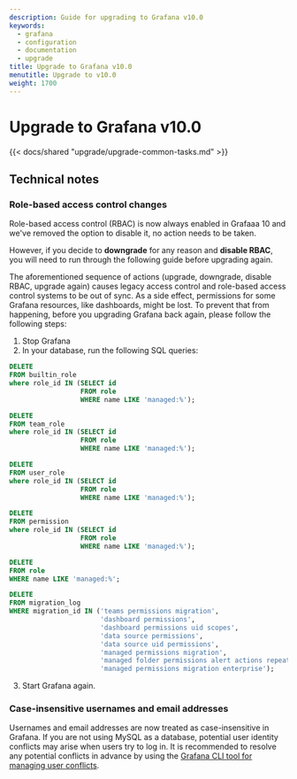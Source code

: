 ```yaml
---
description: Guide for upgrading to Grafana v10.0
keywords:
  - grafana
  - configuration
  - documentation
  - upgrade
title: Upgrade to Grafana v10.0
menutitle: Upgrade to v10.0
weight: 1700
---
```


# Upgrade to Grafana v10.0

{{< docs/shared "upgrade/upgrade-common-tasks.md" >}}

## Technical notes

### Role-based access control changes

Role-based access control (RBAC) is now always enabled in Grafaaa 10 and we've removed the option to disable it, no action needs to be taken.

However, if you decide to **downgrade** for any reason and **disable RBAC**, you will need to run through the following guide before upgrading again.

The aforementioned sequence of actions (upgrade, downgrade, disable RBAC, upgrade again) causes legacy access control and role-based access control systems to be out of sync.
As a side effect, permissions for some Grafana resources, like dashboards, might be lost.
To prevent that from happening, before you upgrading Grafana back again, please follow the following steps:

1. Stop Grafana
2. In your database, run the following SQL queries:

```sql
DELETE
FROM builtin_role
where role_id IN (SELECT id
                  FROM role
                  WHERE name LIKE 'managed:%');

DELETE
FROM team_role
where role_id IN (SELECT id
                  FROM role
                  WHERE name LIKE 'managed:%');

DELETE
FROM user_role
where role_id IN (SELECT id
                  FROM role
                  WHERE name LIKE 'managed:%');

DELETE
FROM permission
where role_id IN (SELECT id
                  FROM role
                  WHERE name LIKE 'managed:%');

DELETE
FROM role
WHERE name LIKE 'managed:%';

DELETE
FROM migration_log
WHERE migration_id IN ('teams permissions migration',
                       'dashboard permissions',
                       'dashboard permissions uid scopes',
                       'data source permissions',
                       'data source uid permissions',
                       'managed permissions migration',
                       'managed folder permissions alert actions repeated migration',
                       'managed permissions migration enterprise');
```

3. Start Grafana again.

### Case-insensitive usernames and email addresses

Usernames and email addresses are now treated as case-insensitive in Grafana. If you are not using MySQL as a database, potential user identity conflicts may arise when users try to log in.
It is recommended to resolve any potential conflicts in advance by using the [Grafana CLI tool for managing user conflicts](https://grafana.com/blog/2022/12/12/guide-to-using-the-new-grafana-cli-user-identity-conflict-tool-in-grafana-9.3/).
